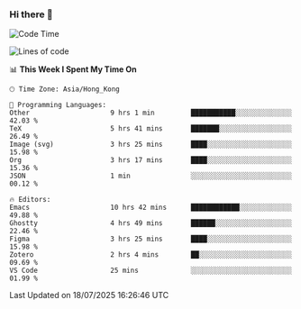 ### Hi there 👋

<!--
**nicehiro/nicehiro** is a ✨ _special_ ✨ repository because its `README.md` (this file) appears on your GitHub profile.

Here are some ideas to get you started:

- 🔭 I’m currently working on ...
- 🌱 I’m currently learning ...
- 👯 I’m looking to collaborate on ...
- 🤔 I’m looking for help with ...
- 💬 Ask me about ...
- 📫 How to reach me: ...
- 😄 Pronouns: ...
- ⚡ Fun fact: ...
-->

<!--START_SECTION:waka-->
![Code Time](http://img.shields.io/badge/Code%20Time-815%20hrs%2030%20mins-blue)

![Lines of code](https://img.shields.io/badge/From%20Hello%20World%20I%27ve%20Written-1.7%20million%20lines%20of%20code-blue)

📊 **This Week I Spent My Time On** 

```text
🕑︎ Time Zone: Asia/Hong_Kong

💬 Programming Languages: 
Other                    9 hrs 1 min         ███████████░░░░░░░░░░░░░░   42.03 % 
TeX                      5 hrs 41 mins       ███████░░░░░░░░░░░░░░░░░░   26.49 % 
Image (svg)              3 hrs 25 mins       ████░░░░░░░░░░░░░░░░░░░░░   15.98 % 
Org                      3 hrs 17 mins       ████░░░░░░░░░░░░░░░░░░░░░   15.36 % 
JSON                     1 min               ░░░░░░░░░░░░░░░░░░░░░░░░░   00.12 % 

🔥 Editors: 
Emacs                    10 hrs 42 mins      ████████████░░░░░░░░░░░░░   49.88 % 
Ghostty                  4 hrs 49 mins       ██████░░░░░░░░░░░░░░░░░░░   22.46 % 
Figma                    3 hrs 25 mins       ████░░░░░░░░░░░░░░░░░░░░░   15.98 % 
Zotero                   2 hrs 4 mins        ██░░░░░░░░░░░░░░░░░░░░░░░   09.69 % 
VS Code                  25 mins             ░░░░░░░░░░░░░░░░░░░░░░░░░   01.99 % 
```


 Last Updated on 18/07/2025 16:26:46 UTC
<!--END_SECTION:waka-->

